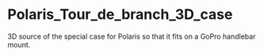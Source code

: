 # Polaris_Tour_de_branch_3D_case
3D source of the special case for Polaris so that it fits on a GoPro handlebar mount.
